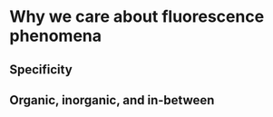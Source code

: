 # Why we care about fluorescence phenomena



## Specificity

## Organic, inorganic, and in-between
